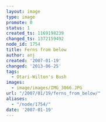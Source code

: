 ```yaml
---
layout: image
type: image
promote: 0
status: 1
created_ts: 1169198239
changed_ts: 1372159492
node_id: 1754
title: Ferns from below
author: anj
created: '2007-01-19'
changed: '2013-06-25'
tags:
  - Otari-Wilton's Bush
images:
  - image/images/IMG_3066.JPG
url: "/2007/01/19/ferns_from_below/"
aliases:
  - "/node/1754/"
date: '2007-01-19'
---
```


